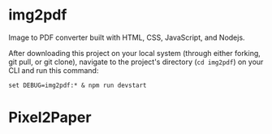 # img2pdf
Image to PDF converter built with HTML, CSS, JavaScript, and Nodejs.

After downloading this project on your local system (through either forking, git pull, or git clone), navigate to the project's directory (`cd img2pdf`) on your CLI and run this command:
```
set DEBUG=img2pdf:* & npm run devstart
```
# Pixel2Paper

